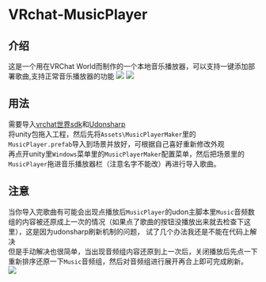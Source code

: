 # VRchat-MusicPlayer
## 介绍
这是一个用在VRChat World而制作的一个本地音乐播放器，可以支持一键添加部署歌曲,支持正常音乐播放器的功能
![](https://raw.githubusercontent.com/CCYellowStar/pic/master/20220317/QQ截图20220323144455.os3lqi5o58g.webp)
![](https://raw.githubusercontent.com/CCYellowStar/pic/master/20220317/QQ截图20220323144415.4mtttasa1fa0.webp)
## 用法
需要导入[vrchat世界sdk](https://vrchat.com/home/download)和[Udonsharp](https://github.com/vrchat-community/UdonSharp)  
将unity包拖入工程，然后先将`Assets\MusicPlayerMaker`里的`MusicPlayer.prefab`导入到场景并放好，可根据自己喜好重新修改外观  
再点开unity里`Windows`菜单里的`MusicPlayerMaker`配置菜单，然后把场景里的`MusicPlayer`拖进音乐播放器栏（注意名字不能改）再进行导入歌曲。
## 注意
当你导入完歌曲有可能会出现点播放后`MusicPlayer`的udon主脚本里`Music`音频数组的内容被还原成上一次的情况（如果点了歌曲的按钮没播放出来就去检查下这里），这是因为udonsharp刷新机制的问题，
试了几个办法我还是不能在代码上解决    
但是手动解决也很简单，当出现音频组内容还原到上一次后，关闭播放后先点一下重新排序还原一下`Music`音频组，然后对音频组进行展开再合上即可完成刷新。  
![](https://raw.githubusercontent.com/CCYellowStar/pic/master/20220317/image.3bn116rm8l80.webp)
